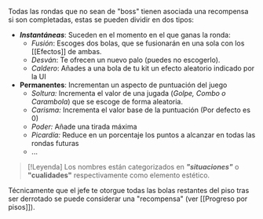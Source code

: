 Todas las rondas que no sean de "boss" tienen asociada una recompensa si son completadas, estas se pueden dividir en dos tipos:
- ***Instantáneas***: Suceden en el momento en el que ganas la ronda:
	- *Fusión*: Escoges dos bolas, que se fusionarán en una sola con los [[Efectos]] de ambas.
	- *Desván*: Te ofrecen un nuevo palo (puedes no escogerlo).
	- *Caldero*: Añades a una bola de tu kit un efecto aleatorio indicado por la UI
- **Permanentes**: Incrementan un aspecto de puntuación del juego
	- *Soltura:* Incrementa el valor de una jugada (*Golpe, Combo o Carambola*) que se escoge de forma aleatoria.
	- *Carisma:* Incrementa el valor base de la puntuación (Por defecto es 0)
	- *Poder:* Añade una tirada máxima
	- *Picardía:* Reduce en un porcentaje los puntos a alcanzar en todas las rondas futuras
	- ...
>[!Leyenda]
>Los nombres están categorizados en ***"situaciones"*** o **"cualidades"** respectivamente como elemento estético.

Técnicamente que el jefe te otorgue todas las bolas restantes del piso tras ser derrotado se puede considerar una "recompensa" (ver [[Progreso por pisos]]).
